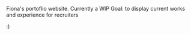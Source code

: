 Fiona's portoflio website.
Currently a WIP
Goal: to display current works and experience for recruiters

:)
